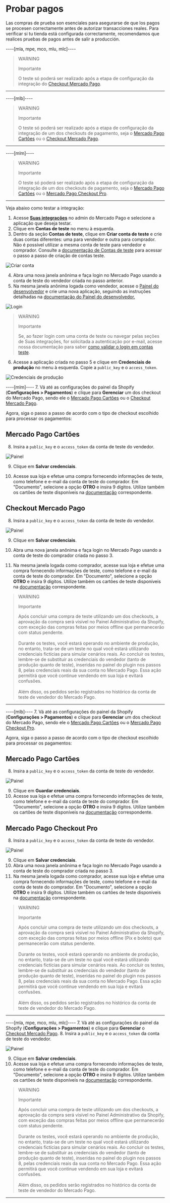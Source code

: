 # Probar pagos

Las compras de prueba son esenciales para asegurarse de que los pagos se procesen correctamente antes de autorizar transacciones reales. Para verificar si tu tienda está configurada correctamente, recomendamos que realices pruebas de pagos antes de salir a producción.

----[mla, mpe, mco, mlu, mlc]----
> WARNING
> 
> Importante
>
> O teste só poderá ser realizado após a etapa de configuração da integração do [Checkout Mercado Pago](/developers/pt/docs/shopify/integration-configuration/checkout-pro).


------------
----[mlb]----
> WARNING
> 
> Importante
>
> O teste só poderá ser realizado após a etapa de configuração da integração de um dos checkouts de pagamento, seja o [Mercado Pago Cartões](/developers/pt/docs/shopify/integration-configuration/checkout-cards) ou o [Checkout Mercado Pago](/developers/pt/docs/shopify/integration-configuration/checkout-pro).

------------
----[mlm]----
> WARNING
> 
> Importante
>
> O teste só poderá ser realizado após a etapa de configuração da integração de um dos checkouts de pagamento, seja o [Mercado Pago Cartões](/developers/pt/docs/shopify/integration-configuration/checkout-cards) ou o [Mercado Pago Checkout Pro](/developers/pt/docs/shopify/integration-configuration/checkout-pro).

------------

Veja abaixo como testar a integração:

1. Acesse **[Suas integrações](https://www.mercadopago[FAKER][URL][DOMAIN]/developers/panel/app)** no admin do Mercado Pago e selecione a aplicação que deseja testar. 
2. Clique em **Contas de teste** no menu à esquerda.
3. Dentro da seção **Contas de teste**, clique em **Criar conta de teste** e crie duas contas diferentes: uma para vendedor e outra para comprador. Não é possível utilizar a mesma conta de teste para vendedor e comprador. Consulte a [documentação de Contas de teste](/developers/pt/docs/shopify/additional-content/your-integrations/test/accounts) para acessar o passo a passo de criação de contas teste.

![Criar conta](/images/shopify/test-create-account.gif)

4. Abra uma nova janela anônima e faça login no Mercado Pago usando a conta de teste do vendedor criada no passo anterior.
5. Na mesma janela anônima logada como vendedor, acesse o [Painel do desenvolvedor](https://www.mercadopago[FAKER][URL][DOMAIN]/developers/panel/app) e crie uma nova aplicação, seguindo as instruções detalhadas na [documentação do Painel do desenvolvedor.](/developers/pt/docs/shopify/additional-content/your-integrations/dashboard)

![Login](/images/shopify/test-login.gif)

> WARNING
>
> Importante
>
> Se, ao fazer login com uma conta de teste ou navegar pelas seções de Suas integrações, for solicitada a autenticação por e-mail, acesse nossa documentação para saber [como validar o login em contas teste](/developers/pt/docs/adobe-commerce/additional-content/your-integrations/test/accounts#bookmark_validar_login_com_usuarios_teste). 

6. Acesse a aplicação criada no passo 5 e clique em **Credenciais de produção** no menu à esquerda. Copie a `public_key` e o `access_token`.

![Credenciais de produção](/images/shopify/test-prod-credentials.png)

----[mlm]----
7. Vá até as configurações do painel da Shopify (**Configurações > Pagamentos**) e clique para **Gerenciar** um dos checkout do Mercado Pago, sendo ele o [Mercado Pago Cartões](/developers/pt/docs/shopify/integration-configuration/checkout-cards) ou o [Checkout Mercado Pago](/developers/pt/docs/shopify/integration-configuration/checkout-pro). 

Agora, siga o passo a passo de acordo com o tipo de checkout escolhido para processar os pagamentos:

## Mercado Pago Cartões

8. Insira a `public_key` e o `access_token` da conta de teste do vendedor.

![Painel](/images/shopify/test-pro-shopify-es-all.jpg)

9. Clique em **Salvar credenciais**.

10. Acesse sua loja e efetue uma compra fornecendo informações de teste, como telefone e e-mail da conta de teste do comprador. Em "Documento", selecione a opção **OTRO** e insira 9 dígitos. Utilize também os cartões de teste disponíveis na [documentação](/developers/pt/docs/shopify/additional-content/your-integrations/test/cards) correspondente.

## Checkout Mercado Pago

8. Insira a `public_key` e o `access_token` da conta de teste do vendedor.

![Painel](/images/shopify/test-pro-shopify-es-all.jpg)

9. Clique em **Salvar credenciais**.

10. Abra uma nova janela anônima e faça login no Mercado Pago usando a conta de teste do comprador criada no passo 3.
11. Na mesma janela logada como comprador, acesse sua loja e efetue uma compra fornecendo informações de teste, como telefone e e-mail da conta de teste do comprador. Em "Documento", selecione a opção **OTRO** e insira 9 dígitos. Utilize também os cartões de teste disponíveis na [documentação](/developers/pt/docs/shopify/additional-content/your-integrations/test/cards) correspondente.

> WARNING
> 
> Importante
>
> Após concluir uma compra de teste utilizando um dos checkouts, a aprovação da compra será visível no Painel Administrativo da Shopify, com exceção das compras feitas por meios offline que permanecerão com status pendente.
> <br><br>
> Durante os testes, você estará operando no ambiente de produção, no entanto, trata-se de um teste no qual você estará utilizando credenciais fictícias para simular cenários reais. Ao concluir os testes, lembre-se de substituir as credenciais do vendedor (tanto de produção quanto de teste), inseridas no painel do plugin nos passos 8, pelas credenciais reais da sua conta no Mercado Pago. Essa ação permitirá que você continue vendendo em sua loja e evitará confusões.
> <br><br>
> Além disso, os pedidos serão registrados no histórico da conta de teste de vendedor do Mercado Pago.

------------
----[mlb]----
7. Vá até as configurações do painel da Shopify (**Configurações > Pagamentos**) e clique para **Gerenciar** um dos checkout do Mercado Pago, sendo ele o [Mercado Pago Cartões](/developers/pt/docs/shopify/integration-configuration/checkout-cards) ou o [Mercado Pago Checkout Pro](/developers/pt/docs/shopify/integration-configuration/checkout-pro). 

Agora, siga o passo a passo de acordo com o tipo de checkout escolhido para processar os pagamentos:

## Mercado Pago Cartões

8. Insira a `public_key` e o `access_token` da conta de teste do vendedor.

![Painel](/images/shopify/test-pro-shopify-es-all.jpg)

9. Clique em **Guardar credenciais**.
10. Acesse sua loja e efetue uma compra fornecendo informações de teste, como telefone e e-mail da conta de teste do comprador. Em "Documento", selecione a opção **OTRO** e insira 9 dígitos. Utilize também os cartões de teste disponíveis na [documentação](/developers/pt/docs/shopify/additional-content/your-integrations/test/cards) correspondente.

## Mercado Pago Checkout Pro

8. Insira a `public_key` e o `access_token` da conta de teste do vendedor.

![Painel](/images/shopify/test-pro-shopify-es-all.jpg)

9. Clique em **Salvar credenciais**.
10. Abra uma nova janela anônima e faça login no Mercado Pago usando a conta de teste do comprador criada no passo 3.
11. Na mesma janela logada como comprador, acesse sua loja e efetue uma compra fornecendo informações de teste, como telefone e e-mail da conta de teste do comprador. Em "Documento", selecione a opção **OTRO** e insira 9 dígitos. Utilize também os cartões de teste disponíveis na [documentação](/developers/pt/docs/shopify/additional-content/your-integrations/test/cards) correspondente.

> WARNING
> 
> Importante
>
> Após concluir uma compra de teste utilizando um dos checkouts, a aprovação da compra será visível no Painel Administrativo da Shopify, com exceção das compras feitas por meios offline (Pix e boleto) que permanecerão com status pendente.
> <br><br>
> Durante os testes, você estará operando no ambiente de produção, no entanto, trata-se de um teste no qual você estará utilizando credenciais fictícias para simular cenários reais. Ao concluir os testes, lembre-se de substituir as credenciais do vendedor (tanto de produção quanto de teste), inseridas no painel do plugin nos passos 8, pelas credenciais reais da sua conta no Mercado Pago. Essa ação permitirá que você continue vendendo em sua loja e evitará confusões.
> <br><br>
> Além disso, os pedidos serão registrados no histórico da conta de teste de vendedor do Mercado Pago.

------------
----[mla, mpe, mco, mlu, mlc]----
7. Vá até as configurações do painel da Shopify (**Configurações > Pagamentos**) e clique para **Gerenciar** o [Checkout Mercado Pago](/developers/pt/docs/shopify/integration-configuration/checkout-pro). 
8. Insira a `public_key` e o `access_token` da conta de teste do vendedor.

![Painel](/images/shopify/test-pro-shopify-es-all.jpg)

9. Clique em **Salvar credenciais**.
10. Acesse sua loja e efetue uma compra fornecendo informações de teste, como telefone e e-mail da conta de teste do comprador. Em "Documento", selecione a opção **OTRO** e insira 9 dígitos. Utilize também os cartões de teste disponíveis na [documentação](/developers/pt/docs/shopify/additional-content/your-integrations/test/cards) correspondente.

> WARNING
> 
> Importante
>
> Após concluir uma compra de teste utilizando um dos checkouts, a aprovação da compra será visível no Painel Administrativo da Shopify, com exceção das compras feitas por meios offline que permanecerão com status pendente.
> <br><br>
> Durante os testes, você estará operando no ambiente de produção, no entanto, trata-se de um teste no qual você estará utilizando credenciais fictícias para simular cenários reais. Ao concluir os testes, lembre-se de substituir as credenciais do vendedor (tanto de produção quanto de teste), inseridas no painel do plugin nos passos 8, pelas credenciais reais da sua conta no Mercado Pago. Essa ação permitirá que você continue vendendo em sua loja e evitará confusões.
> <br><br>
> Além disso, os pedidos serão registrados no histórico da conta de teste de vendedor do Mercado Pago.

------------